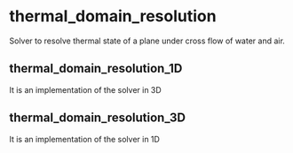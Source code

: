 # thermal_domain_resolution
Solver to resolve thermal state of a plane under cross flow of water and air.

## thermal_domain_resolution_1D 
It is an implementation of the solver in 3D

## thermal_domain_resolution_3D
It is an implementation of the solver in 1D

